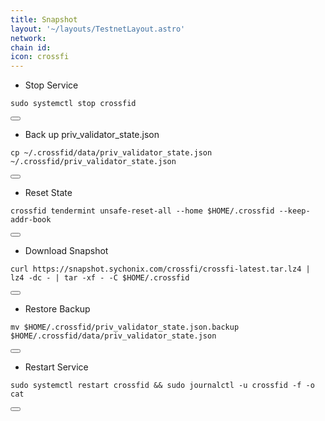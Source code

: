 ```yaml
---
title: Snapshot
layout: '~/layouts/TestnetLayout.astro'
network: 
chain id: 
icon: crossfi
---
```




- Stop Service
<div class="code-block-wrapper">
  <pre><code>sudo systemctl stop crossfid</code></pre>
  <button class="copy-btn"><i class="fas fa-copy"></i></button>
</div>

- Back up priv_validator_state.json
<div class="code-block-wrapper">
  <pre><code>cp ~/.crossfid/data/priv_validator_state.json  ~/.crossfid/priv_validator_state.json</code></pre>
  <button class="copy-btn"><i class="fas fa-copy"></i></button>
</div>

- Reset State
<div class="code-block-wrapper">
  <pre><code>crossfid tendermint unsafe-reset-all --home $HOME/.crossfid --keep-addr-book</code></pre>
  <button class="copy-btn"><i class="fas fa-copy"></i></button>
</div>

- Download Snapshot
<div class="code-block-wrapper">
  <pre><code>curl https://snapshot.sychonix.com/crossfi/crossfi-latest.tar.lz4 | lz4 -dc - | tar -xf - -C $HOME/.crossfid</code></pre>
  <button class="copy-btn"><i class="fas fa-copy"></i></button>
</div>

- Restore Backup
<div class="code-block-wrapper">
  <pre><code>mv $HOME/.crossfid/priv_validator_state.json.backup $HOME/.crossfid/data/priv_validator_state.json</code></pre>
  <button class="copy-btn"><i class="fas fa-copy"></i></button>
</div>

- Restart Service
<div class="code-block-wrapper">
  <pre><code>sudo systemctl restart crossfid && sudo journalctl -u crossfid -f -o cat</code></pre>
  <button class="copy-btn"><i class="fas fa-copy"></i></button>
</div>
